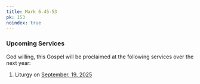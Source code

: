 ```yaml
---
title: Mark 6.45-53
pk: 153
noindex: true
---
```


### Upcoming Services

God willing, this Gospel will be proclaimed at the following services over the next year:


1. Liturgy on [September, 19, 2025](https://orthocal.info/readings/gregorian/2025/09/19/)
